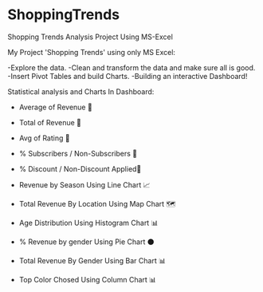 # ShoppingTrends
Shopping Trends Analysis Project Using MS-Excel

My Project 'Shopping Trends' using only MS Excel:
 
-Explore the data.
-Clean and transform the data and make sure all is good.
-Insert Pivot Tables and build Charts.
-Building an interactive Dashboard!

Statistical analysis and Charts In Dashboard:
- Average of Revenue 🔢
- Total of Revenue 🔢
- Avg of Rating 🔢
- % Subscribers / Non-Subscribers 🔢
- % Discount / Non-Discount Applied🔢

- Revenue by Season Using Line Chart 📈
- Total Revenue By Location Using Map Chart 🗺️
- Age Distribution Using Histogram Chart 📊
- % Revenue by gender Using Pie Chart ⚫
- Total Revenue By Gender Using Bar Chart 📊
- Top Color Chosed Using Column Chart 📊
